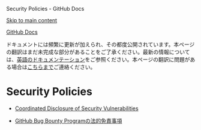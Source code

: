 Security Policies - GitHub Docs

[Skip to main content](#main-content)

[](/ja)[GitHub Docs](/ja)

ドキュメントには頻繁に更新が加えられ、その都度公開されています。本ページの翻訳はまだ未完成な部分があることをご了承ください。最新の情報については、[英語のドキュメンテーション](/en)をご参照ください。本ページの翻訳に問題がある場合は[こちらまで](https://github.com/contact?form[subject]=translation%20issue%20on%20docs.github.com&form[comments]=)ご連絡ください。

Security Policies
==========

* [Coordinated Disclosure of Security Vulnerabilities](/ja/site-policy/security-policies/coordinated-disclosure-of-security-vulnerabilities)

* [GitHub Bug Bounty Programの法的免責事項](/ja/site-policy/security-policies/github-bug-bounty-program-legal-safe-harbor)
